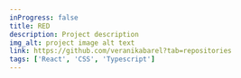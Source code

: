 ```yaml
---
inProgress: false
title: RED
description: Project description
img_alt: project image alt text
link: https://github.com/veranikabarel?tab=repositories
tags: ['React', 'CSS', 'Typescript']
---
```

